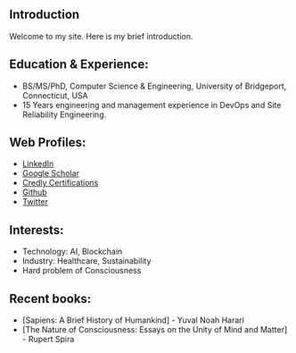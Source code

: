 ## Introduction

[comment]: <> (this is a test)

Welcome to my site. Here is my brief introduction.

## Education & Experience: 
- BS/MS/PhD, Computer Science & Engineering, University of Bridgeport, Connecticut, USA
- 15 Years engineering and management experience in DevOps and Site Reliability Engineering.


## Web Profiles:

- [LinkedIn](https://www.linkedin.com/in/ajayshrestha/)
- [Google Scholar](https://scholar.google.com/citations?user=wtBCz0QAAAAJ)
- [Credly Certifications](https://www.youracclaim.com/users/ajayshrestha/badges)
- [Github](https://github.com/shrestha-ajay)
- [Twitter](https://twitter.com/ajayshrestha)

## Interests:
- Technology: AI, Blockchain
- Industry: Healthcare, Sustainability
- Hard problem of Consciousness


## Recent books:

- [Sapiens: A Brief History of Humankind] - Yuval Noah Harari
- [The Nature of Consciousness: Essays on the Unity of Mind and Matter] - Rupert Spira


